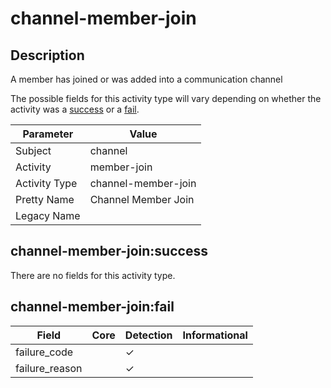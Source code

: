 channel-member-join
===================

Description
-----------
A member has joined or was added into a communication channel

The possible fields for this activity type will vary depending on whether the activity was a [success](#channel-member-joinsuccess) or a [fail](#channel-member-joinfail).

| Parameter     | Value               |
| ------------- | ------------------- |
| Subject       | channel             |
| Activity      | member-join         |
| Activity Type | channel-member-join |
| Pretty Name   | Channel Member Join |
| Legacy Name   |                     |

channel-member-join:success
---------------------------

There are no fields for this activity type.


channel-member-join:fail
------------------------

| Field          | Core | Detection | Informational |
| -------------- | ---- | --------- | ------------- |
| failure_code   |      | &#10003;  |               |
| failure_reason |      | &#10003;  |               |